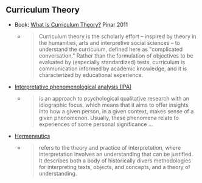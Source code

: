 Curriculum Theory
-----------------

* Book: [What Is Curriculum Theory?](https://www.taylorfrancis.com/books/mono/10.4324/9780203836033/curriculum-theory-william-pinar) Pinar 2011
    * > Curriculum theory is the scholarly effort – inspired by theory in the humanities, arts and interpretive social sciences – to understand the curriculum, defined here as "complicated conversation." Rather than the formulation of objectives to be evaluated by (especially standardized) tests, curriculum is communication informed by academic knowledge, and it is characterized by educational experience.
* [Interpretative phenomenological analysis (IPA)](https://en.wikipedia.org/wiki/Interpretative_phenomenological_analysis)
    * > is an approach to psychological qualitative research with an idiographic focus, which means that it aims to offer insights into how a given person, in a given context, makes sense of a given phenomenon. Usually, these phenomena relate to experiences of some personal significance ...
* [Hermeneutics](https://en.wikipedia.org/wiki/Hermeneutics)
    * > refers to the theory and practice of interpretation, where interpretation involves an understanding that can be justified. It describes both a body of historically divers methodologies for interpreting texts, objects, and concepts, and a theory of understanding.


